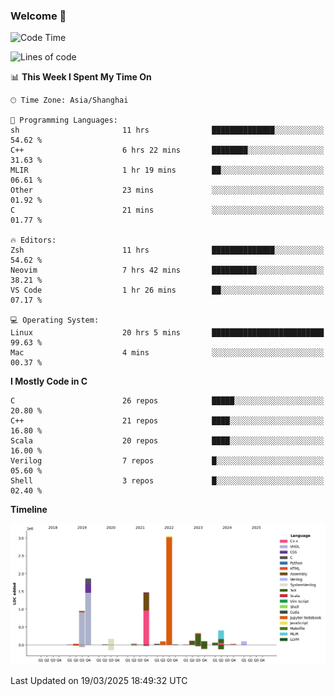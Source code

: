 ### Welcome 👋

<!--START_SECTION:waka-->
![Code Time](http://img.shields.io/badge/Code%20Time-1%2C864%20hrs%202%20mins-blue)

![Lines of code](https://img.shields.io/badge/From%20Hello%20World%20I%27ve%20Written-8.8%20million%20lines%20of%20code-blue)

📊 **This Week I Spent My Time On** 

```text
🕑︎ Time Zone: Asia/Shanghai

💬 Programming Languages: 
sh                       11 hrs              ██████████████░░░░░░░░░░░   54.62 % 
C++                      6 hrs 22 mins       ████████░░░░░░░░░░░░░░░░░   31.63 % 
MLIR                     1 hr 19 mins        ██░░░░░░░░░░░░░░░░░░░░░░░   06.61 % 
Other                    23 mins             ░░░░░░░░░░░░░░░░░░░░░░░░░   01.92 % 
C                        21 mins             ░░░░░░░░░░░░░░░░░░░░░░░░░   01.77 % 

🔥 Editors: 
Zsh                      11 hrs              ██████████████░░░░░░░░░░░   54.62 % 
Neovim                   7 hrs 42 mins       ██████████░░░░░░░░░░░░░░░   38.21 % 
VS Code                  1 hr 26 mins        ██░░░░░░░░░░░░░░░░░░░░░░░   07.17 % 

💻 Operating System: 
Linux                    20 hrs 5 mins       █████████████████████████   99.63 % 
Mac                      4 mins              ░░░░░░░░░░░░░░░░░░░░░░░░░   00.37 % 
```

**I Mostly Code in C** 

```text
C                        26 repos            █████░░░░░░░░░░░░░░░░░░░░   20.80 % 
C++                      21 repos            ████░░░░░░░░░░░░░░░░░░░░░   16.80 % 
Scala                    20 repos            ████░░░░░░░░░░░░░░░░░░░░░   16.00 % 
Verilog                  7 repos             █░░░░░░░░░░░░░░░░░░░░░░░░   05.60 % 
Shell                    3 repos             █░░░░░░░░░░░░░░░░░░░░░░░░   02.40 % 
```



**Timeline**

![Lines of Code chart](https://raw.githubusercontent.com/Bohan-hu/Bohan-hu/master/assets/bar_graph.png)


 Last Updated on 19/03/2025 18:49:32 UTC
<!--END_SECTION:waka-->



